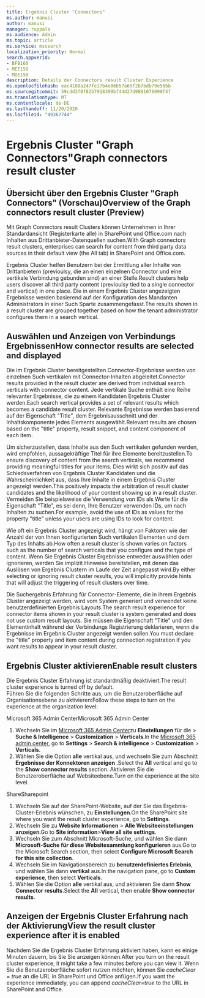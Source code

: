 ```yaml
---
title: Ergebnis Cluster "Connectors"
ms.author: manusi
author: manusi
manager: ruppala
ms.audience: Admin
ms.topic: article
ms.service: mssearch
localization_priority: Normal
search.appverid:
- BFB160
- MET150
- MOE150
description: Details der Connectors result Cluster Experience
ms.openlocfilehash: eac4180a247fe17b4e86b57a69f2b7bdb79e56bb
ms.sourcegitcommit: 59cdd3f0f82b7918399bf44d27d9891076090f4f
ms.translationtype: MT
ms.contentlocale: de-DE
ms.lasthandoff: 11/20/2020
ms.locfileid: "49367744"
---
```

# <a name="graph-connectors-result-cluster"></a><span data-ttu-id="e57b2-103">Ergebnis Cluster "Graph Connectors"</span><span class="sxs-lookup"><span data-stu-id="e57b2-103">Graph connectors result cluster</span></span>

## <a name="overview-of-the-graph-connectors-result-cluster-preview"></a><span data-ttu-id="e57b2-104">Übersicht über den Ergebnis Cluster "Graph Connectors" (Vorschau)</span><span class="sxs-lookup"><span data-stu-id="e57b2-104">Overview of the Graph connectors result cluster (Preview)</span></span>  

 <span data-ttu-id="e57b2-105">Mit Graph Connectors result Clusters können Unternehmen in Ihrer Standardansicht (Registerkarte alle) in SharePoint und Office.com nach Inhalten aus Drittanbieter-Datenquellen suchen.</span><span class="sxs-lookup"><span data-stu-id="e57b2-105">With Graph connectors result clusters, enterprises can search for content from third party data sources in their default view (the All tab) in SharePoint and Office.com.</span></span>

<span data-ttu-id="e57b2-106">Ergebnis Cluster helfen Benutzern bei der Ermittlung aller Inhalte von Drittanbietern (previoulsy, die an einen einzelnen Connector und eine vertikale Verbindung gebunden sind) an einer Stelle.</span><span class="sxs-lookup"><span data-stu-id="e57b2-106">Result clusters help users discover all third party content (previoulsy tied to a single connector and vertical) in one place.</span></span> <span data-ttu-id="e57b2-107">Die in einem Ergebnis Cluster angezeigten Ergebnisse werden basierend auf der Konfiguration des Mandanten Administrators in einer Such Sparte zusammengefasst.</span><span class="sxs-lookup"><span data-stu-id="e57b2-107">The results shown in a result cluster are grouped together based on how the tenant administrator configures them in a search vertical.</span></span>  

## <a name="how-connector-results-are-selected-and-displayed"></a><span data-ttu-id="e57b2-108">Auswählen und Anzeigen von Verbindungs Ergebnissen</span><span class="sxs-lookup"><span data-stu-id="e57b2-108">How connector results are selected and displayed</span></span>

<span data-ttu-id="e57b2-109">Die im Ergebnis Cluster bereitgestellten Connector-Ergebnisse werden von einzelnen Such vertikalen mit Connector-Inhalten abgeleitet.</span><span class="sxs-lookup"><span data-stu-id="e57b2-109">Connector results provided in the result cluster are derived from individual search verticals with connector content.</span></span> <span data-ttu-id="e57b2-110">Jede vertikale Suche enthält eine Reihe relevanter Ergebnisse, die zu einem Kandidaten Ergebnis Cluster werden.</span><span class="sxs-lookup"><span data-stu-id="e57b2-110">Each search vertical provides a set of relevant results which becomes a candidate result cluster.</span></span> <span data-ttu-id="e57b2-111">Relevante Ergebnisse werden basierend auf der Eigenschaft "Title", dem Ergebnisausschnitt und der Inhaltskomponente jedes Elements ausgewählt.</span><span class="sxs-lookup"><span data-stu-id="e57b2-111">Relevant results are chosen based on the "title" property, result snippet, and content component of each item.</span></span>

<span data-ttu-id="e57b2-112">Um sicherzustellen, dass Inhalte aus den Such vertikalen gefunden werden, wird empfohlen, aussagekräftige Titel für ihre Elemente bereitzustellen.</span><span class="sxs-lookup"><span data-stu-id="e57b2-112">To ensure discovery of content from the search verticals, we recommend providing meaningful titles for your items.</span></span> <span data-ttu-id="e57b2-113">Dies wirkt sich positiv auf das Schiedsverfahren von Ergebnis Cluster Kandidaten und die Wahrscheinlichkeit aus, dass Ihre Inhalte in einem Ergebnis Cluster angezeigt werden.</span><span class="sxs-lookup"><span data-stu-id="e57b2-113">This positively impacts the arbitration of result cluster candidates and the likelihood of your content showing up in a result cluster.</span></span> <span data-ttu-id="e57b2-114">Vermeiden Sie beispielsweise die Verwendung von IDs als Werte für die Eigenschaft "Title", es sei denn, Ihre Benutzer verwenden IDs, um nach Inhalten zu suchen.</span><span class="sxs-lookup"><span data-stu-id="e57b2-114">For example, avoid the use of IDs as values for the property "title" unless your users are using IDs to look for content.</span></span>

<span data-ttu-id="e57b2-115">Wie oft ein Ergebnis Cluster angezeigt wird, hängt von Faktoren wie der Anzahl der von Ihnen konfigurierten Such vertikalen Elementen und dem Typ des Inhalts ab.</span><span class="sxs-lookup"><span data-stu-id="e57b2-115">How often a result cluster is shown varies on factors such as the number of search verticals that you configure and the type of content.</span></span> <span data-ttu-id="e57b2-116">Wenn Sie Ergebnis Cluster Ergebnisse entweder auswählen oder ignorieren, werden Sie implizit Hinweise bereitstellen, mit denen das Auslösen von Ergebnis Clustern im Laufe der Zeit angepasst wird.</span><span class="sxs-lookup"><span data-stu-id="e57b2-116">By either selecting or ignoring result cluster results, you will implicitly provide hints that will adjust the triggering of result clusters over time.</span></span>

<span data-ttu-id="e57b2-117">Die Suchergebnis Erfahrung für Connector-Elemente, die in ihrem Ergebnis Cluster angezeigt werden, wird vom System generiert und verwendet keine benutzerdefinierten Ergebnis Layouts.</span><span class="sxs-lookup"><span data-stu-id="e57b2-117">The search result experience for connector items shown in your result cluster is system generated and does not use custom result layouts.</span></span> <span data-ttu-id="e57b2-118">Sie müssen die Eigenschaft "Title" und den Elementinhalt während der Verbindungs Registrierung deklarieren, wenn die Ergebnisse im Ergebnis Cluster angezeigt werden sollen.</span><span class="sxs-lookup"><span data-stu-id="e57b2-118">You must declare the "title" property and item content during connection registration if you want results to appear in your result cluster.</span></span>

## <a name="enable-result-clusters"></a><span data-ttu-id="e57b2-119">Ergebnis Cluster aktivieren</span><span class="sxs-lookup"><span data-stu-id="e57b2-119">Enable result clusters</span></span>
  
<span data-ttu-id="e57b2-120">Die Ergebnis Cluster Erfahrung ist standardmäßig deaktiviert.</span><span class="sxs-lookup"><span data-stu-id="e57b2-120">The result cluster experience is turned off by default.</span></span>  
<span data-ttu-id="e57b2-121">Führen Sie die folgenden Schritte aus, um die Benutzeroberfläche auf Organisationsebene zu aktivieren:</span><span class="sxs-lookup"><span data-stu-id="e57b2-121">Follow these steps to turn on the experience at the organization level:</span></span>

<span data-ttu-id="e57b2-122">Microsoft 365 Admin Center</span><span class="sxs-lookup"><span data-stu-id="e57b2-122">Microsoft 365 Admin Center</span></span>

1. <span data-ttu-id="e57b2-123">Wechseln Sie im [Microsoft 365 Admin Center](https://admin.microsoft.com/)zu **Einstellungen** für die  >  **Suche & Intelligence**  >  **Customization**  >  **Verticals**.</span><span class="sxs-lookup"><span data-stu-id="e57b2-123">In the [Microsoft 365 admin center](https://admin.microsoft.com/), go to **Settings** > **Search & intelligence** > **Customization** > **Verticals**.</span></span>  
2. <span data-ttu-id="e57b2-124">Wählen Sie die Option **alle** vertikal aus, und wechseln Sie zum Abschnitt **Ergebnisse der Konnektoren anzeigen** .</span><span class="sxs-lookup"><span data-stu-id="e57b2-124">Select  the **All** vertical and go to the **Show connector results** section.</span></span> <span data-ttu-id="e57b2-125">Aktivieren Sie die Benutzeroberfläche auf Websiteebene.</span><span class="sxs-lookup"><span data-stu-id="e57b2-125">Turn on the experience at the site level.</span></span>

<span data-ttu-id="e57b2-126">Share</span><span class="sxs-lookup"><span data-stu-id="e57b2-126">Sharepoint</span></span>

1. <span data-ttu-id="e57b2-127">Wechseln Sie auf der SharePoint-Website, auf der Sie das Ergebnis-Cluster-Erlebnis wünschen, zu **Einstellungen**.</span><span class="sxs-lookup"><span data-stu-id="e57b2-127">On the SharePoint site where you want the result cluster experience, go to **Settings**.</span></span>
2. <span data-ttu-id="e57b2-128">Wechseln Sie zu **Website Informationen** > **Alle Websiteeinstellungen anzeigen**.</span><span class="sxs-lookup"><span data-stu-id="e57b2-128">Go to **Site information**>**View all site settings**.</span></span>
3. <span data-ttu-id="e57b2-129">Wechseln Sie zum Abschnitt Microsoft-Suche, und wählen Sie dann **Microsoft-Suche für diese Websitesammlung konfigurieren** aus.</span><span class="sxs-lookup"><span data-stu-id="e57b2-129">Go to the Microsoft Search section, then select **Configure Microsoft Search for this site collection**.</span></span>
4. <span data-ttu-id="e57b2-130">Wechseln Sie im Navigationsbereich zu **benutzerdefiniertes Erlebnis**, und wählen Sie dann **vertikal** aus.</span><span class="sxs-lookup"><span data-stu-id="e57b2-130">In the navigation pane, go to **Custom experience**, then select **Verticals**.</span></span>
5. <span data-ttu-id="e57b2-131">Wählen Sie die Option **alle** vertikal aus, und aktivieren Sie dann **Show Connector results**.</span><span class="sxs-lookup"><span data-stu-id="e57b2-131">Select the **All** vertical, then enable **Show connector results**.</span></span>

## <a name="view-the-result-cluster-experience-after-it-is-enabled"></a><span data-ttu-id="e57b2-132">Anzeigen der Ergebnis Cluster Erfahrung nach der Aktivierung</span><span class="sxs-lookup"><span data-stu-id="e57b2-132">View the result cluster experience after it is enabled</span></span>

<span data-ttu-id="e57b2-133">Nachdem Sie die Ergebnis Cluster Erfahrung aktiviert haben, kann es einige Minuten dauern, bis Sie Sie anzeigen können.</span><span class="sxs-lookup"><span data-stu-id="e57b2-133">After you turn on the result cluster experience, it might take a few minutes before you can view it.</span></span> <span data-ttu-id="e57b2-134">Wenn Sie die Benutzeroberfläche sofort nutzen möchten, können Sie *cacheClear = true* an die URL in SharePoint und Office anfügen.</span><span class="sxs-lookup"><span data-stu-id="e57b2-134">If you want the experience immediately, you can append *cacheClear=true* to the URL in SharePoint and Office.</span></span>
